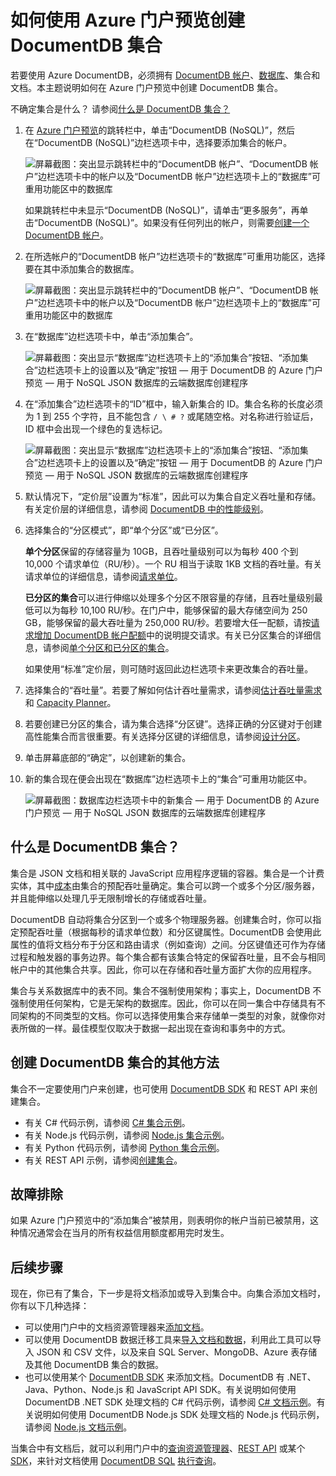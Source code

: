 <properties 
	pageTitle="创建 DocumentDB 数据库集合 | Azure" 
	description="了解如何使用在线服务门户预览为 Azure DocumentDB（基于云的 NoSQL 文档数据库）创建 JSON 文档集合。立即获取试用版。" 
	services="documentdb" 
	authors="mimig1" 
	manager="jhubbard" 
	editor="monicar" 
	documentationCenter=""/>

<tags 
	ms.service="documentdb" 
	ms.workload="data-services" 
	ms.tgt_pltfrm="na" 
	ms.devlang="na" 
	ms.topic="article" 
	ms.date="08/24/2016" 
	ms.author="mimig"
   	wacn.date="10/18/2016"/>  


# 如何使用 Azure 门户预览创建 DocumentDB 集合

若要使用 Azure DocumentDB，必须拥有 [DocumentDB 帐户](/documentation/articles/documentdb-create-account/)、[数据库](/documentation/articles/documentdb-create-database/)、集合和文档。本主题说明如何在 Azure 门户预览中创建 DocumentDB 集合。

不确定集合是什么？ 请参阅[什么是 DocumentDB 集合？](#what-is-a-documentdb-collection)

1.  在 [Azure 门户预览](https://portal.azure.cn/)的跳转栏中，单击“DocumentDB (NoSQL)”，然后在“DocumentDB (NoSQL)”边栏选项卡中，选择要添加集合的帐户。

    ![屏幕截图：突出显示跳转栏中的“DocumentDB 帐户”、“DocumentDB 帐户”边栏选项卡中的帐户以及“DocumentDB 帐户”边栏选项卡上的“数据库”可重用功能区中的数据库](./media/documentdb-create-collection/docdb-database-creation-1-2.png)  

    
    如果跳转栏中未显示“DocumentDB (NoSQL)”，请单击“更多服务”，再单击“DocumentDB (NoSQL)”。如果没有任何列出的帐户，则需要[创建一个 DocumentDB 帐户](/documentation/articles/documentdb-create-account/)。

2. 在所选帐户的“DocumentDB 帐户”边栏选项卡的“数据库”可重用功能区，选择要在其中添加集合的数据库。

    ![屏幕截图：突出显示跳转栏中的“DocumentDB 帐户”、“DocumentDB 帐户”边栏选项卡中的帐户以及“DocumentDB 帐户”边栏选项卡上的“数据库”可重用功能区中的数据库](./media/documentdb-create-collection/docdb-database-creation-3.png)  


3. 在“数据库”边栏选项卡中，单击“添加集合”。

	![屏幕截图：突出显示“数据库”边栏选项卡上的“添加集合”按钮、“添加集合”边栏选项卡上的设置以及“确定”按钮 — 用于 DocumentDB 的 Azure 门户预览 — 用于 NoSQL JSON 数据库的云端数据库创建程序](./media/documentdb-create-collection/docdb-collection-creation-4.png)

4. 在“添加集合”边栏选项卡的“ID”框中，输入新集合的 ID。集合名称的长度必须为 1 到 255 个字符，且不能包含 `/ \ # ?` 或尾随空格。对名称进行验证后，ID 框中会出现一个绿色的复选标记。

	![屏幕截图：突出显示“数据库”边栏选项卡上的“添加集合”按钮、“添加集合”边栏选项卡上的设置以及“确定”按钮 — 用于 DocumentDB 的 Azure 门户预览 — 用于 NoSQL JSON 数据库的云端数据库创建程序](./media/documentdb-create-collection/docdb-collection-creation-5-8.png)

5. 默认情况下，“定价层”设置为“标准”，因此可以为集合自定义吞吐量和存储。有关定价层的详细信息，请参阅 [DocumentDB 中的性能级别](/documentation/articles/documentdb-performance-levels/)。

6. 选择集合的“分区模式”，即“单个分区”或“已分区”。

    **单个分区**保留的存储容量为 10GB，且吞吐量级别可以为每秒 400 个到 10,000 个请求单位（RU/秒）。一个 RU 相当于读取 1KB 文档的吞吐量。有关请求单位的详细信息，请参阅[请求单位](/documentation/articles/documentdb-request-units/)。

    **已分区的集合**可以进行伸缩以处理多个分区不限容量的存储，且吞吐量级别最低可以为每秒 10,100 RU/秒。在门户中，能够保留的最大存储空间为 250 GB，能够保留的最大吞吐量为 250,000 RU/秒。若要增大任一配额，请按[请求增加 DocumentDB 帐户配额](/documentation/articles/documentdb-increase-limits/)中的说明提交请求。有关已分区集合的详细信息，请参阅[单个分区和已分区的集合](/documentation/articles/documentdb-partition-data/#single-partition-and-partitioned-collections/)。

    如果使用“标准”定价层，则可随时返回此边栏选项卡来更改集合的吞吐量。

7. 选择集合的“吞吐量”。若要了解如何估计吞吐量需求，请参阅[估计吞吐量需求](/documentation/articles/documentdb-request-units/#estimating-throughput-needs/)和 [Capacity Planner](https://www.documentdb.com/capacityplanner)。

8. 若要创建已分区的集合，请为集合选择“分区键”。选择正确的分区键对于创建高性能集合而言很重要。有关选择分区键的详细信息，请参阅[设计分区](/documentation/articles/documentdb-partition-data/#designing-for-partitioning/)。

9. 单击屏幕底部的“确定”，以创建新的集合。

10. 新的集合现在便会出现在“数据库”边栏选项卡上的“集合”可重用功能区中。
 
	![屏幕截图：数据库边栏选项卡中的新集合 — 用于 DocumentDB 的 Azure 门户预览 — 用于 NoSQL JSON 数据库的云端数据库创建程序](./media/documentdb-create-collection/docdb-collection-creation-9.png)

## 什么是 DocumentDB 集合？ 

集合是 JSON 文档和相关联的 JavaScript 应用程序逻辑的容器。集合是一个计费实体，其中[成本](/documentation/articles/documentdb-performance-levels/)由集合的预配吞吐量确定。集合可以跨一个或多个分区/服务器，并且能伸缩以处理几乎无限制增长的存储或吞吐量。

DocumentDB 自动将集合分区到一个或多个物理服务器。创建集合时，你可以指定预配吞吐量（根据每秒的请求单位数）和分区键属性。DocumentDB 会使用此属性的值将文档分布于分区和路由请求（例如查询）之间。分区键值还可作为存储过程和触发器的事务边界。每个集合都有该集合特定的保留吞吐量，且不会与相同帐户中的其他集合共享。因此，你可以在存储和吞吐量方面扩大你的应用程序。

集合与关系数据库中的表不同。集合不强制使用架构；事实上，DocumentDB 不强制使用任何架构，它是无架构的数据库。因此，你可以在同一集合中存储具有不同架构的不同类型的文档。你可以选择使用集合来存储单一类型的对象，就像你对表所做的一样。最佳模型仅取决于数据一起出现在查询和事务中的方式。

## 创建 DocumentDB 集合的其他方法

集合不一定要使用门户来创建，也可使用 [DocumentDB SDK](/documentation/articles/documentdb-sdk-dotnet/) 和 REST API 来创建集合。

- 有关 C# 代码示例，请参阅 [C# 集合示例](/documentation/articles/documentdb-dotnet-samples/#collection-examples/)。
- 有关 Node.js 代码示例，请参阅 [Node.js 集合示例](/documentation/articles/documentdb-nodejs-samples/#collection-examples/)。
- 有关 Python 代码示例，请参阅 [Python 集合示例](/documentation/articles/documentdb-python-samples/#collection-examples/)。
- 有关 REST API 示例，请参阅[创建集合](https://msdn.microsoft.com/zh-cn/library/azure/mt489078.aspx)。

## 故障排除

如果 Azure 门户预览中的“添加集合”被禁用，则表明你的帐户当前已被禁用，这种情况通常会在当月的所有权益信用额度都用完时发生。

## 后续步骤

现在，你已有了集合，下一步是将文档添加或导入到集合中。向集合添加文档时，你有以下几种选择：

- 可以使用门户中的文档资源管理器来[添加文档](/documentation/articles/documentdb-view-json-document-explorer/)。
- 可以使用 DocumentDB 数据迁移工具来[导入文档和数据](/documentation/articles/documentdb-import-data/)，利用此工具可以导入 JSON 和 CSV 文件，以及来自 SQL Server、MongoDB、Azure 表存储及其他 DocumentDB 集合的数据。
- 也可以使用某个 [DocumentDB SDK](/documentation/articles/documentdb-sdk-dotnet/) 来添加文档。DocumentDB 有 .NET、Java、Python、Node.js 和 JavaScript API SDK。有关说明如何使用 DocumentDB .NET SDK 处理文档的 C# 代码示例，请参阅 [C# 文档示例](/documentation/articles/documentdb-dotnet-samples/#document-examples/)。有关说明如何使用 DocumentDB Node.js SDK 处理文档的 Node.js 代码示例，请参阅 [Node.js 文档示例](/documentation/articles/documentdb-nodejs-samples/#document-examples/)。

当集合中有文档后，就可以利用门户中的[查询资源管理器](/documentation/articles/documentdb-query-collections-query-explorer/)、[REST API](https://msdn.microsoft.com/zh-cn/library/azure/dn781481.aspx) 或某个 [SDK](/documentation/articles/documentdb-sdk-dotnet/)，来针对文档使用 [DocumentDB SQL](/documentation/articles/documentdb-sql-query/) [执行查询](/documentation/articles/documentdb-sql-query/#executing-queries/)。

<!---HONumber=Mooncake_1010_2016-->
